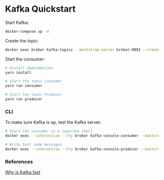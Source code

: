 # Kafka Quickstart

Start Kafka:

```sh
docker-compose up -d
```

Create the topic:

```sh
docker exec broker kafka-topics --bootstrap-server broker:9092 --create --topic quickstart
```

Start the consumer:

```sh
# Install dependencies
yarn install

# Start the topic Consumer
yarn run consumer

# Start the topic Producer
yarn run producer
```

### CLI

To make sure Kafka is up, test the Kafka server:

```sh
# Start the consumer in a separate shell
docker exec --interactive --tty broker kafka-console-consumer --bootstrap-server broker:9092 --topic quickstart --from-beginning

# Write test some messages
docker exec --interactive --tty broker kafka-console-producer --bootstrap-server broker:9092 --topic quickstart
```

### References

[Why is Kafka fast][1]

[1]: https://www.youtube.com/watch?v=UNUz1-msbOM